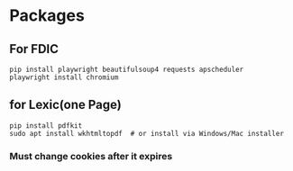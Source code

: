 # Packages
## For FDIC
```
pip install playwright beautifulsoup4 requests apscheduler
playwright install chromium
```

## for Lexic(one Page)
```
pip install pdfkit
sudo apt install wkhtmltopdf  # or install via Windows/Mac installer
```

### Must change cookies after it expires

